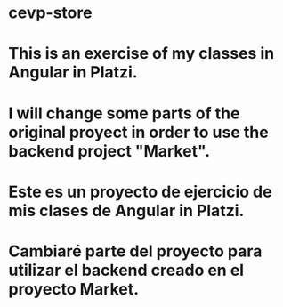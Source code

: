 # cevp-store
 
 # This is an exercise of my classes in Angular in Platzi.
 # I will change some parts of the original proyect in order to use the backend project "Market".

 # Este es un proyecto de ejercicio de mis clases de Angular in Platzi.
 # Cambiaré parte del proyecto para utilizar el backend creado en el proyecto Market.
